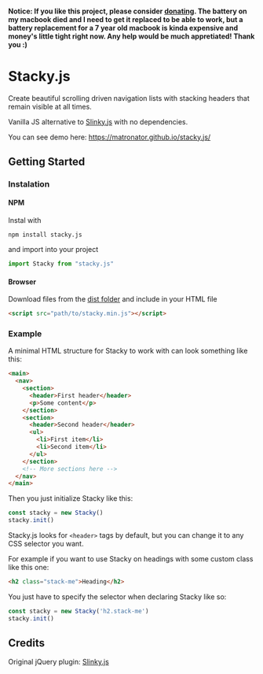 #### Notice: If you like this project, please consider [donating](https://github.com/matronator#support). The battery on my macbook died and I need to get it replaced to be able to work, but a battery replacement for a 7 year old macbook is kinda expensive and money's little tight right now. Any help would be much appretiated! Thank you :)

# Stacky.js

Create beautiful scrolling driven navigation lists with stacking headers that remain visible at all times.

Vanilla JS alternative to [Slinky.js](https://github.com/iclanzan/slinky) with no dependencies.

You can see demo here: https://matronator.github.io/stacky.js/

## Getting Started

### Instalation

#### NPM

Instal with

```
npm install stacky.js
```

and import into your project

```javascript
import Stacky from "stacky.js"
```

#### Browser

Download files from the [dist folder](https://github.com/matronator/stacky.js/tree/master/dist) and include in your HTML file

```html
<script src="path/to/stacky.min.js"></script>
```

### Example

A minimal HTML structure for Stacky to work with can look something like this:

```html
<main>
  <nav>
    <section>
      <header>First header</header>
      <p>Some content</p>
    </section>
    <section>
      <header>Second header</header>
      <ul>
        <li>First item</li>
        <li>Second item</li>
      </ul>
    </section>
    <!-- More sections here -->
  </nav>
</main>
```

Then you just initialize Stacky like this:

```javascript
const stacky = new Stacky()
stacky.init()
```

Stacky.js looks for `<header>` tags by default, but you can change it to any CSS selector you want.

For example if you want to use Stacky on headings with some custom class like this one:

```html
<h2 class="stack-me">Heading</h2>
```

You just have to specify the selector when declaring Stacky like so:

```javascript
const stacky = new Stacky('h2.stack-me')
stacky.init()
```

## Credits

Original jQuery plugin: [Slinky.js](https://github.com/iclanzan/slinky)
